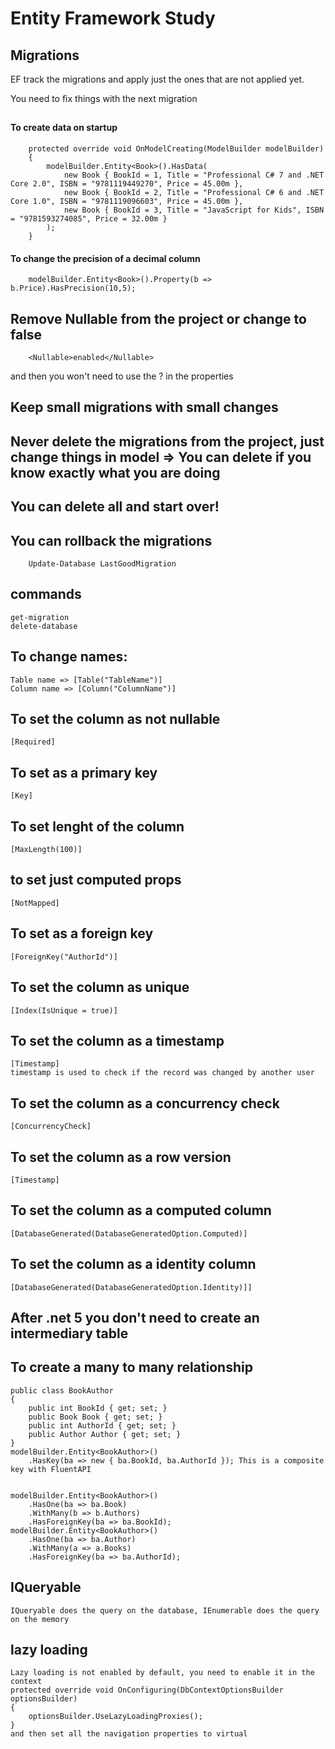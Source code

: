 ﻿# Entity Framework Study

## Migrations
EF track the migrations and apply just the ones that are not applied yet.

You need to fix things with the next migration


## 


#### To create data on startup
        protected override void OnModelCreating(ModelBuilder modelBuilder)
        {
            modelBuilder.Entity<Book>().HasData(
                new Book { BookId = 1, Title = "Professional C# 7 and .NET Core 2.0", ISBN = "9781119449270", Price = 45.00m },
                new Book { BookId = 2, Title = "Professional C# 6 and .NET Core 1.0", ISBN = "9781119096603", Price = 45.00m },
                new Book { BookId = 3, Title = "JavaScript for Kids", ISBN = "9781593274085", Price = 32.00m }
            );
        }
 

#### To change the precision of a decimal column
        modelBuilder.Entity<Book>().Property(b => b.Price).HasPrecision(10,5);


## Remove Nullable from the project or change to false
        <Nullable>enabled</Nullable>
and then you won't need to use the ? in the properties


## Keep small migrations with small changes

## Never delete the migrations from the project, just change things in model => You can delete if you know exactly what you are doing
## You can delete all and start over!

## You can rollback the migrations
        Update-Database LastGoodMigration


## commands
    get-migration
    delete-database


## To change names:
    Table name => [Table("TableName")]
    Column name => [Column("ColumnName")]

## To set the column as not nullable
    [Required]

## To set as a primary key
    [Key]

## To set lenght of the column
    [MaxLength(100)]

## to set just computed props
    [NotMapped]

## To set as a foreign key
    [ForeignKey("AuthorId")]

## To set the column as unique
    [Index(IsUnique = true)]

## To set the column as a timestamp
    [Timestamp]
    timestamp is used to check if the record was changed by another user

## To set the column as a concurrency check
    [ConcurrencyCheck]

## To set the column as a row version
    [Timestamp]

## To set the column as a computed column
    [DatabaseGenerated(DatabaseGeneratedOption.Computed)]

## To set the column as a identity column
    [DatabaseGenerated(DatabaseGeneratedOption.Identity)]]



## After .net 5 you don't need to create an intermediary table

## To create a many to many relationship
    public class BookAuthor
    {
        public int BookId { get; set; }
        public Book Book { get; set; }
        public int AuthorId { get; set; }
        public Author Author { get; set; }
    }
    modelBuilder.Entity<BookAuthor>()
        .HasKey(ba => new { ba.BookId, ba.AuthorId }); This is a composite key with FluentAPI


    modelBuilder.Entity<BookAuthor>()
        .HasOne(ba => ba.Book)
        .WithMany(b => b.Authors)
        .HasForeignKey(ba => ba.BookId);
    modelBuilder.Entity<BookAuthor>()
        .HasOne(ba => ba.Author)
        .WithMany(a => a.Books)
        .HasForeignKey(ba => ba.AuthorId);


## IQueryable
    IQueryable does the query on the database, IEnumerable does the query on the memory

## lazy loading
    Lazy loading is not enabled by default, you need to enable it in the context
    protected override void OnConfiguring(DbContextOptionsBuilder optionsBuilder)
    {
        optionsBuilder.UseLazyLoadingProxies();
    }
    and then set all the navigation properties to virtual
